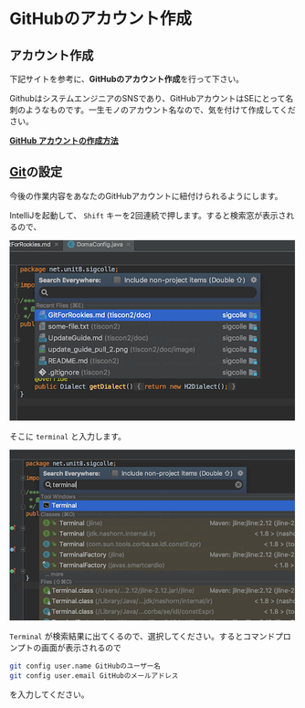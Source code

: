 # GitHubのアカウント作成

## アカウント作成
下記サイトを参考に、**GitHubのアカウント作成**を行って下さい。

GithubはシステムエンジニアのSNSであり、GitHubアカウントはSEにとって名刺のようなものです。一生モノのアカウント名なので、気を付けて作成してください。

**[GitHub アカウントの作成方法](http://fnya.cocolog-nifty.com/blog/2014/01/github-185e.html)**

## [Git](https://git-scm.com/)の設定

今後の作業内容をあなたのGitHubアカウントに紐付けられるようにします。

IntelliJを起動して、 `Shift` キーを2回連続で押します。すると検索窓が表示されるので、

![検索窓](image/install_intellij_add_git_config_1.png)

そこに `terminal` と入力します。

![terminalを探す](image/install_intellij_add_git_config_2.png)

`Terminal` が検索結果に出てくるので、選択してください。するとコマンドプロンプトの画面が表示されるので
```sh
git config user.name GitHubのユーザー名
git config user.email GitHubのメールアドレス
```
を入力してください。
